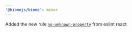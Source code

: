```yaml
---
'@biomejs/biome': minor
---
```


Added the new rule [`no-unknown-property`](https://biomejs.dev/linter/rules/no-unknown-property/)  from eslint react
